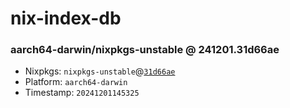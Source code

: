 # nix-index-db
### aarch64-darwin/nixpkgs-unstable @ 241201.31d66ae
- Nixpkgs: `nixpkgs-unstable`@[`31d66ae`](https://github.com/NixOS/nixpkgs/commit/31d66ae40417bb13765b0ad75dd200400e98de84)
- Platform: `aarch64-darwin`
- Timestamp: `20241201145325`
